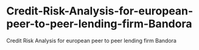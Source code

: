 # Credit-Risk-Analysis-for-european-peer-to-peer-lending-firm-Bandora
Credit Risk Analysis for european peer to peer lending firm Bandora
